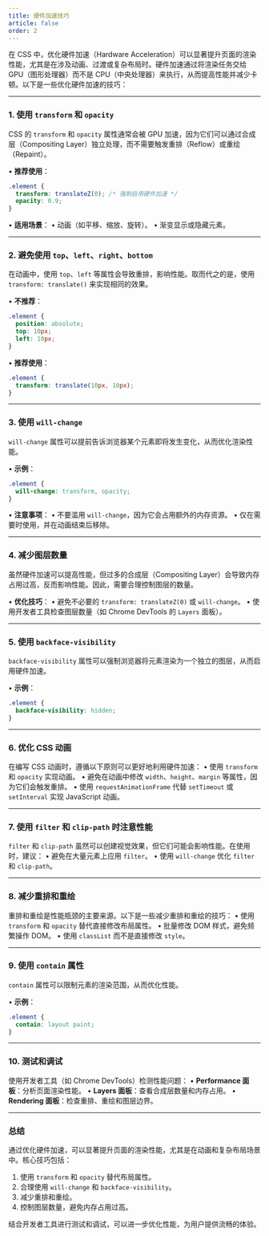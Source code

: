 ```yaml
---
title: 硬件加速技巧
article: false
order: 2
---
```


在 CSS 中，优化硬件加速（Hardware Acceleration）可以显著提升页面的渲染性能，尤其是在涉及动画、过渡或复杂布局时。硬件加速通过将渲染任务交给 GPU（图形处理器）而不是 CPU（中央处理器）来执行，从而提高性能并减少卡顿。以下是一些优化硬件加速的技巧：

---

### **1. 使用 `transform` 和 `opacity`**
CSS 的 `transform` 和 `opacity` 属性通常会被 GPU 加速，因为它们可以通过合成层（Compositing Layer）独立处理，而不需要触发重排（Reflow）或重绘（Repaint）。

• **推荐使用**：
  ```css
  .element {
    transform: translateZ(0); /* 强制启用硬件加速 */
    opacity: 0.9;
  }
  ```

• **适用场景**：
  • 动画（如平移、缩放、旋转）。
  • 渐变显示或隐藏元素。

---

### **2. 避免使用 `top`、`left`、`right`、`bottom`**
在动画中，使用 `top`、`left` 等属性会导致重排，影响性能。取而代之的是，使用 `transform: translate()` 来实现相同的效果。

• **不推荐**：
  ```css
  .element {
    position: absolute;
    top: 10px;
    left: 10px;
  }
  ```

• **推荐使用**：
  ```css
  .element {
    transform: translate(10px, 10px);
  }
  ```

---

### **3. 使用 `will-change`**
`will-change` 属性可以提前告诉浏览器某个元素即将发生变化，从而优化渲染性能。

• **示例**：
  ```css
  .element {
    will-change: transform, opacity;
  }
  ```

• **注意事项**：
  • 不要滥用 `will-change`，因为它会占用额外的内存资源。
  • 仅在需要时使用，并在动画结束后移除。

---

### **4. 减少图层数量**
虽然硬件加速可以提高性能，但过多的合成层（Compositing Layer）会导致内存占用过高，反而影响性能。因此，需要合理控制图层的数量。

• **优化技巧**：
  • 避免不必要的 `transform: translateZ(0)` 或 `will-change`。
  • 使用开发者工具检查图层数量（如 Chrome DevTools 的 `Layers` 面板）。

---

### **5. 使用 `backface-visibility`**
`backface-visibility` 属性可以强制浏览器将元素渲染为一个独立的图层，从而启用硬件加速。

• **示例**：
  ```css
  .element {
    backface-visibility: hidden;
  }
  ```

---

### **6. 优化 CSS 动画**
在编写 CSS 动画时，遵循以下原则可以更好地利用硬件加速：
• 使用 `transform` 和 `opacity` 实现动画。
• 避免在动画中修改 `width`、`height`、`margin` 等属性，因为它们会触发重排。
• 使用 `requestAnimationFrame` 代替 `setTimeout` 或 `setInterval` 实现 JavaScript 动画。

---

### **7. 使用 `filter` 和 `clip-path` 时注意性能**
`filter` 和 `clip-path` 虽然可以创建视觉效果，但它们可能会影响性能。在使用时，建议：
• 避免在大量元素上应用 `filter`。
• 使用 `will-change` 优化 `filter` 和 `clip-path`。

---

### **8. 减少重排和重绘**
重排和重绘是性能瓶颈的主要来源。以下是一些减少重排和重绘的技巧：
• 使用 `transform` 和 `opacity` 替代直接修改布局属性。
• 批量修改 DOM 样式，避免频繁操作 DOM。
• 使用 `classList` 而不是直接修改 `style`。

---

### **9. 使用 `contain` 属性**
`contain` 属性可以限制元素的渲染范围，从而优化性能。

• **示例**：
  ```css
  .element {
    contain: layout paint;
  }
  ```

---

### **10. 测试和调试**
使用开发者工具（如 Chrome DevTools）检测性能问题：
• **Performance 面板**：分析页面渲染性能。
• **Layers 面板**：查看合成层数量和内存占用。
• **Rendering 面板**：检查重排、重绘和图层边界。

---

### **总结**
通过优化硬件加速，可以显著提升页面的渲染性能，尤其是在动画和复杂布局场景中。核心技巧包括：
1. 使用 `transform` 和 `opacity` 替代布局属性。
2. 合理使用 `will-change` 和 `backface-visibility`。
3. 减少重排和重绘。
4. 控制图层数量，避免内存占用过高。

结合开发者工具进行测试和调试，可以进一步优化性能，为用户提供流畅的体验。
